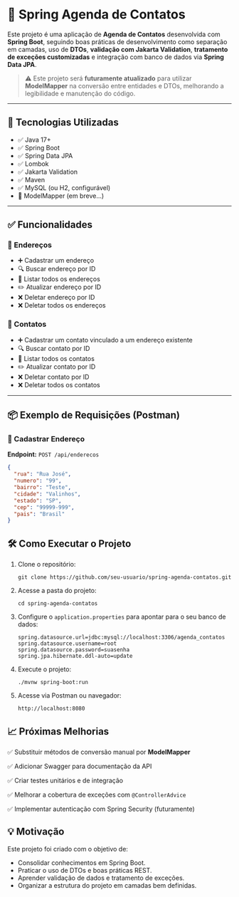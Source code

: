 # 📒 Spring Agenda de Contatos

Este projeto é uma aplicação de **Agenda de Contatos** desenvolvida com **Spring Boot**, seguindo boas práticas de desenvolvimento como separação em camadas, uso de **DTOs**, **validação com Jakarta Validation**, **tratamento de exceções customizadas** e integração com banco de dados via **Spring Data JPA**.

> ⚠️ Este projeto será **futuramente atualizado** para utilizar **ModelMapper** na conversão entre entidades e DTOs, melhorando a legibilidade e manutenção do código.

---

## 🚀 Tecnologias Utilizadas

- ✅ Java 17+
- ✅ Spring Boot
- ✅ Spring Data JPA
- ✅ Lombok
- ✅ Jakarta Validation
- ✅ Maven
- ✅ MySQL (ou H2, configurável)
- 🚧 ModelMapper (em breve...)

---

## ✅ Funcionalidades

### 📇 Endereços
- ➕ Cadastrar um endereço
- 🔍 Buscar endereço por ID
- 📃 Listar todos os endereços
- ✏️ Atualizar endereço por ID
- ❌ Deletar endereço por ID
- ❌ Deletar todos os endereços

### 👤 Contatos
- ➕ Cadastrar um contato vinculado a um endereço existente
- 🔍 Buscar contato por ID
- 📃 Listar todos os contatos
- ✏️ Atualizar contato por ID
- ❌ Deletar contato por ID
- ❌ Deletar todos os contatos

---

## 📦 Exemplo de Requisições (Postman)

### 🔸 Cadastrar Endereço

**Endpoint:** `POST /api/enderecos`

```json
{
  "rua": "Rua José",
  "numero": "99",
  "bairro": "Teste",
  "cidade": "Valinhos",
  "estado": "SP",
  "cep": "99999-999",
  "pais": "Brasil"
}
```


## 🛠️ Como Executar o Projeto


1. Clone o repositório:

   ```
   git clone https://github.com/seu-usuario/spring-agenda-contatos.git
   
   ```

2. Acesse a pasta do projeto:

   ```
   cd spring-agenda-contatos
   ```
   
3. Configure o `application.properties` para apontar para o seu banco de dados:

   ```
   spring.datasource.url=jdbc:mysql://localhost:3306/agenda_contatos
   spring.datasource.username=root
   spring.datasource.password=suasenha
   spring.jpa.hibernate.ddl-auto=update
   
   ```

4. Execute o projeto:

   ```
   ./mvnw spring-boot:run
   ```

5. Acesse via Postman ou navegador:

      ```
      http://localhost:8080
      ```


## 📈 Próximas Melhorias



✅ Substituir métodos de conversão manual por **ModelMapper**

✅ Adicionar Swagger para documentação da API

✅ Criar testes unitários e de integração

✅ Melhorar a cobertura de exceções com `@ControllerAdvice`

✅ Implementar autenticação com Spring Security (futuramente)



## 💡 Motivação


Este projeto foi criado com o objetivo de:

- Consolidar conhecimentos em Spring Boot.
- Praticar o uso de DTOs e boas práticas REST.
- Aprender validação de dados e tratamento de exceções.
- Organizar a estrutura do projeto em camadas bem definidas.
